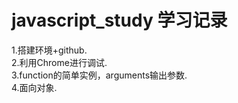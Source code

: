 # javascript_study  学习记录


1.搭建环境+github.  
2.利用Chrome进行调试.  
3.function的简单实例，arguments输出参数.  
4.面向对象.


